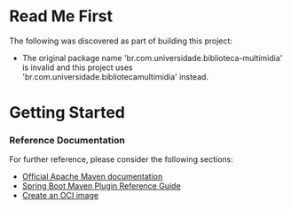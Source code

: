 # Read Me First
The following was discovered as part of building this project:

* The original package name 'br.com.universidade.biblioteca-multimidia' is invalid and this project uses 'br.com.universidade.bibliotecamultimidia' instead.

# Getting Started

### Reference Documentation
For further reference, please consider the following sections:

* [Official Apache Maven documentation](https://maven.apache.org/guides/index.html)
* [Spring Boot Maven Plugin Reference Guide](https://docs.spring.io/spring-boot/docs/2.3.4.RELEASE/maven-plugin/reference/html/)
* [Create an OCI image](https://docs.spring.io/spring-boot/docs/2.3.4.RELEASE/maven-plugin/reference/html/#build-image)

